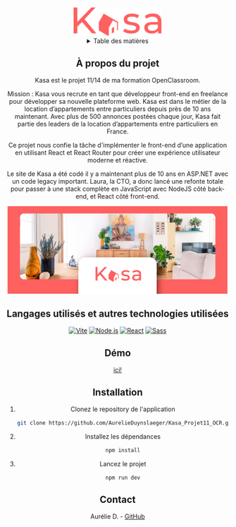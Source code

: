 <a name="readme-top"></a>
<!-- PROJECT LOGO -->
<br />
<div align="center">
  <a href="">
    <img src="kasa_logo.png" alt="Logo" width="200">
  </a>

<!-- TABLE OF CONTENTS -->
<details>
  <summary>Table des matières</summary>
  <ol>
    <li><a href="#a-propos-du-projet">À propos du projet</a></li>
    <li><a href="#langagesutilises">langages Utilisés</a></li>
    <li><a href="#installation">Installation</a></li>
    <li><a href="#contact">Contact</a></li>
  </ol>
</details>


<!-- ABOUT THE PROJECT -->
## À propos du projet

Kasa est le projet 11/14 de ma formation OpenClassroom.

Mission : Kasa vous recrute en tant que développeur front-end en freelance pour développer sa nouvelle plateforme web. Kasa est dans le métier de la location d’appartements entre particuliers depuis près de 10 ans maintenant. Avec plus de 500 annonces postées chaque jour, Kasa fait partie des leaders de la location d’appartements entre particuliers en France.

Ce projet nous confie la tâche d'implémenter le front-end d’une application en utilisant React et React Router pour créer une expérience utilisateur moderne et réactive. 

Le site de Kasa a été codé il y a maintenant plus de 10 ans en ASP.NET avec un code legacy important. Laura, la CTO, a donc lancé une refonte totale pour passer à une stack complète en JavaScript avec NodeJS côté back-end, et React côté front-end. 


 <img src="kasa_app.png" alt="homepage" width="500">


## Langages utilisés et autres technologies utilisées

[![Vite](https://img.shields.io/badge/Vite-646CFF?style=for-the-badge&logo=vite&logoColor=white)](https://vitejs.dev/)
[![Node.js](https://img.shields.io/badge/Node.js-43853D?style=for-the-badge&logo=node.js&logoColor=white)](https://nodejs.org/)
[![React](https://img.shields.io/badge/React-61DAFB?style=for-the-badge&logo=react&logoColor=white)](https://reactjs.org/)
[![Sass](https://img.shields.io/badge/Sass-CC6699?style=for-the-badge&logo=sass&logoColor=white)](https://sass-lang.com/)

## Démo

[ici!](https://ocr-kasa.vercel.app/)

## Installation

1. Clonez le repository de l'application
   ```sh
   git clone https://github.com/AurelieDuynslaeger/Kasa_Projet11_OCR.git
   ```

2. Installez les dépendances
    ```sh
   npm install
   ```
   
3. Lancez le projet
    ```sh
   npm run dev
   ```
  
## Contact

Aurélie D. - [GitHub](https://github.com/AurelieDuynslaeger/)

<!-- MARKDOWN LINKS & IMAGES -->
